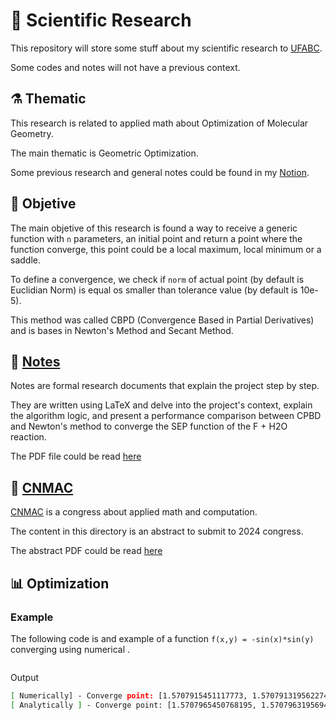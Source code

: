 # 🧪 Scientific Research

This repository will store some stuff about my scientific research to [UFABC](https://www.google.com/url?sa=t&rct=j&q=&esrc=s&source=web&cd=&cad=rja&uact=8&ved=2ahUKEwiiu-eFr4CFAxXrHLkGHSqNCxcQFnoECAgQAQ&url=https%3A%2F%2Fwww.ufabc.edu.br%2F&usg=AOvVaw1AKiSt62gZiblUScBnWY7c&opi=89978449).

Some codes and notes will not have a previous context.

## ⚗️ Thematic

This research is related to applied math about Optimization of Molecular Geometry. 

The main thematic is Geometric Optimization.

Some previous research and general notes could be found in my [Notion](https://energetic-blinker-147.notion.site/IC-5f13b1deac5f4073808ff39dc48a2302).

## 🎯 Objetive

The main objetive of this research is found a way to receive a generic function
with `n` parameters, an initial point and return a point where the function
converge, this point could be a local maximum, local minimum or a saddle.

To define a convergence, we check if `norm` of actual point (by default is Euclidian Norm)
is equal os smaller than tolerance value (by default is 10e-5).

This method was called CBPD (Convergence Based in Partial Derivatives) and is
bases in Newton's Method and Secant Method.

## 📝 [Notes](notes/)

Notes are formal research documents that explain the project step by step.

They are written using LaTeX and delve into the project's context, explain the algorithm logic, and present a performance comparison between CPBD and Newton's method to converge the SEP function of the F + H2O reaction.

The PDF file could be read [here](notes/00_main.pdf)

## 🔬 [CNMAC](cnmac/)

[CNMAC](https://www.cnmac.org.br/novo/index.php/CNMAC) is a congress about applied math and computation.

The content in this directory is an abstract to submit to 2024 congress.

The abstract PDF could be read [here](cnmac/resumo.pdf)

## 📊 Optimization

### Example

The following code is and example of a function `f(x,y) = -sin(x)*sin(y)`
converging using numerical .

```python
```

Output

```bash
[ Numerically] - Converge point: [1.5707915451117773, 1.5707913195622745] 
[ Analytically ] - Converge point: [1.5707965450768195, 1.5707963195694736]
```

